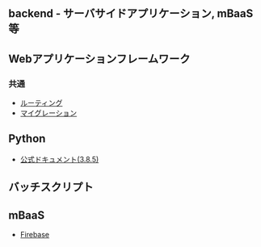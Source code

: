 backend - サーバサイドアプリケーション, mBaaS等
--
## Webアプリケーションフレームワーク
### 共通
- [ルーティング](routing.md)
- [マイグレーション](migration.md)

## Python
- [公式ドキュメント(3.8.5)](https://docs.python.org/ja/)


## バッチスクリプト

## mBaaS
- [Firebase](firebase/README.md)
